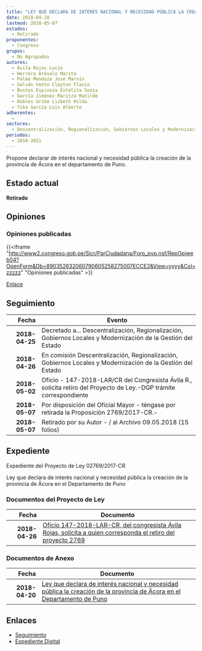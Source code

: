 ```yaml
---
title: "LEY QUE DECLARA DE INTERÉS NACIONAL Y NECESIDAD PÚBLICA LA CREACIÓN DE LA PROVINCIA DE ÁCORA EN EL DEPARTAMENTO DE PUNO"
date: 2018-04-20
lastmod: 2018-05-07
estados: 
  - Retirado
proponentes: 
  - Congreso
grupos: 
  - No Agrupados
autores: 
  - Ávila Rojas Lucio
  - Herrera Arévalo Marita
  - Palma Mendoza José Marvín
  - Galván Vento Clayton Flavio
  - Bustos Espinoza Estelita Sonia
  - García Jiménez Maritza Matilde
  - Robles Uribe Lizbeth Hilda
  - Yika García Luis Alberto
adherentes: 
  - 
sectores: 
  - Descentralización, Regionalización, Gobiernos Locales y Modernización de la Gestión del Estado
periodos: 
  - 2016-2021
---
```


Propone declarar de interés nacional y necesidad pública la creación de la provincia de Ácora en el departamento de Puno.


## Estado actual

**Retirado**

## Opiniones

### Opiniones publicadas

{{<iframe "http://www2.congreso.gob.pe/Sicr/ParCiudadana/Foro_pvp.nsf/RepOpiweb04?OpenForm&Db=890352632060790605258275007ECCE2&View=yyyy&Col=zzzzz" "Opiniones publicadas" >}}

[Enlace](http://www2.congreso.gob.pe/Sicr/ParCiudadana/Foro_pvp.nsf/RepOpiweb04?OpenForm&Db=890352632060790605258275007ECCE2&View=yyyy&Col=zzzzz)

## Seguimiento

| Fecha | Evento |
|------:|--------|
| **2018-04-25** | Decretado a... Descentralización, Regionalización, Gobiernos Locales y Modernización de la Gestión del Estado|
| **2018-04-26** | En comisión Descentralización, Regionalización, Gobiernos Locales y Modernización de la Gestión del Estado|
| **2018-05-02** | Oficio - 147-2018-LAR/CR del Congresista Ávila R., solicita retiro del Proyecto de Ley.-DGP trámite correspondiente|
| **2018-05-07** | Por disposición del Oficial Mayor - téngase por retirada la Proposición 2769/2017-CR.-|
| **2018-05-07** | Retirado por su Autor - / al Archivo 09.05.2018 (15 folios)|


## Expediente

Expediente del Proyecto de Ley 02769/2017-CR

Ley que declara de interés nacional y necesidad pública la creación de la provincia de Äcora en el Departamento de Puno


### Documentos del Proyecto de Ley

| Fecha | Documento |
|------:|--------|
| **2018-04-26** | [Oficio 147-2018-LAR-CR, del congresista Ávila Rojas, solicita a quien corresponda el retiro del proyecto 2769](http://www.leyes.congreso.gob.pe/Documentos/2016_2021/Retiro_de_Proyecto/OFICIO-147-2018-LAR-CR..pdf) |

### Documentos de Anexo

| Fecha | Documento |
|------:|--------|
| **2018-04-20** | [Ley que declara de interés nacional y necesidad pública la creación de la provincia de Äcora en el Departamento de Puno](http://www.leyes.congreso.gob.pe/Documentos/2016_2021/Proyectos_de_Ley_y_de_Resoluciones_Legislativas/PL0276920180420.pdf) |

## Enlaces 

- [Seguimiento](http://www2.congreso.gob.pe/Sicr/TraDocEstProc/CLProLey2016.nsf/f7fff46988ca05b1052578e100829cc7/17ad35fc3b4e23c605258275007e391f?OpenDocument)
- [Expediente Digital](http://www2.congreso.gob.pe/Sicr/TraDocEstProc/CLProLey2016.nsf/f7fff46988ca05b1052578e100829cc7/17ad35fc3b4e23c605258275007e391f?OpenDocument&Click=05257FB7005EB655.eb71d0cf91d8294e05256cdf006b5706/$Body/0.1C6C)
